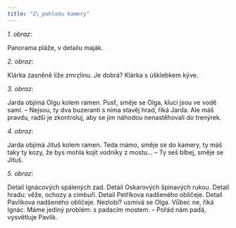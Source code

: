 ```yaml
---
title: "Z\_pohledu kamery"
---
```


_1\. obraz_:

Panorama pláže, v detailu maják.

_2\. obraz_:

Klárka zasněně líže zmrzlinu. Je dobrá? Klárka s úšklebkem kýve.

_3\. obraz_:

Jarda objímá Olgu kolem ramen. Pusť, směje se Olga, kluci jsou ve vodě sami. – Nejsou, ty dva buzeranti s nima stavěj hrad, říká Jarda. Ale máš pravdu, radši je zkontroluj, aby se jim náhodou nenastěhovali do trenýrek.

_4\. obraz_:

Jarda objímá Jituš kolem ramen. Teda mámo, směje se do kamery, ty máš taky ty kozy, že bys mohla kojit vodníky z mostu… – Ty seš blbej, směje se Jituš.

_5\. obraz_:

Detail Ignácových spálených zad. Detail Oskarových špinavých rukou. Detail hradu: věže, ochozy a cimbuří. Detail Petříkova nadšeného obličeje. Detail Pavlíkova nadšeného obličeje. Nezlobí? usmívá se Olga. Vůbec ne, říká Ignác. Máme jediný problém: s padacím mostem. – Pořád nám padá, vysvětluje Pavlík.
